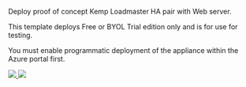 Deploy proof of concept Kemp Loadmaster HA pair with Web server.

This template deploys Free or BYOL Trial edition only and is for use for testing.

You must enable programmatic deployment of the appliance within the Azure portal first.

<a href="https://portal.azure.com/#create/Microsoft.Template/uri/https%3A%2F%2Fraw.githubusercontent.com%2FMerlus%2Fazure-arm-templates%2Fmaster%2Fkemp-loadbalancer-poc%2Fazuredeploy.json" target="_blank">
<img src="http://azuredeploy.net/deploybutton.png"/>
</a>
<a href="http://armviz.io/#/?load=https%3A%2F%2Fraw.githubusercontent.com%2FMerlus%2Fazure-arm-templates%2Fmaster%2Fkemp-loadbalancer-poc%2Fazuredeploy.json" target="_blank">
<img src="http://armviz.io/visualizebutton.png"/>
</a>
